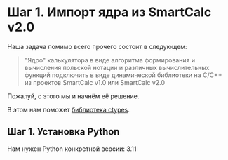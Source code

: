 # Шаг 1. Импорт ядра из SmartCalc v2.0

Наша задача помимо всего прочего состоит в следующем:

> "Ядро" калькулятора в виде алгоритма формирования и вычисления польской нотации и различных вычислительных функций подключить в виде динамической библиотеки на C/C++ из проектов SmartCalc v1.0 или SmartCalc v2.0

Пожалуй, с этого мы и начнём её решение.

В этом нам поможет [библиотека ctypes](https://habr.com/ru/company/otus/blog/649087/).

## Шаг 1. Установка Python

Нам нужен Python конкретной версии: 3.11